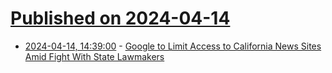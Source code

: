 # [Published on 2024-04-14](index.md)

* [2024-04-14, 14:39:00](https://soylentnews.org/article.pl?sid=24/04/13/1932255&from=rss) - [Google to Limit Access to California News Sites Amid Fight With State Lawmakers](https://soylentnews.org/article.pl?sid=24/04/13/1932255&from=rss)
